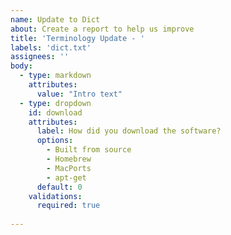 ```yaml
---
name: Update to Dict
about: Create a report to help us improve
title: 'Terminology Update - '
labels: 'dict.txt'
assignees: ''
body:
  - type: markdown
    attributes:
      value: "Intro text"
  - type: dropdown
    id: download
    attributes:
      label: How did you download the software?
      options:
        - Built from source
        - Homebrew
        - MacPorts
        - apt-get
      default: 0
    validations:
      required: true
    
---
```

